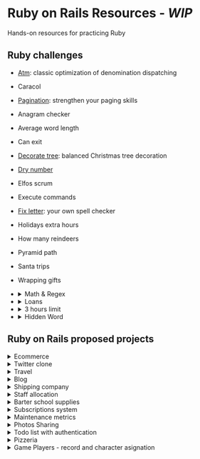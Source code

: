 # Ruby on Rails Resources - *WIP*
Hands-on resources for practicing Ruby

## Ruby challenges

- [Atm](/atm_spec.rb): classic optimization of denomination dispatching
- Caracol
- [Pagination](/pagination_spec.rb): strengthen your paging skills
- Anagram checker
- Average word length
- Can exit
- [Decorate tree](/decorate_tree_spec.rb): balanced Christmas tree decoration
- [Dry number](/dry_number_spec.rb)
- Elfos scrum
- Execute commands
- [Fix letter](/fix_letter_spec.rb): your own spell checker
- Holidays extra hours
- How many reindeers
- Pyramid path
- Santa trips
- Wrapping gifts
- <details><summary>Math & Regex</summary>
  In this code challenge you will be required to work on several challenges:
  
  - Write a function that takes an int n and returns a list of all prime numbers between 0 and n
  - Write a function that takes an Int n and returns a List of all the factorials of the numbers between 0 and n
  - Using Pattern Matching to match a case of List of either of the following types Int, String and Float.
  - Using Regex expression pattern find whether a String "7th floor Galana plaza, Kilimani" contains a Integer. (your function should return Some(7) as the result)
  - Write a case class Person(name: String, age: Int) that enforce the age value must be a positive value.
  </details>
- <details><summary>Loans</summary>
  
    Your challenge will be to implement a service that determines which loan types a person has access to.
  
    Example
    The loan types that will be analyzed are:
    
    - Personal loan: 4% interest rate.
    - Payroll loan: 2% interest rate.
    - Secured loan: 3% interest rate.
    
    The types of loan available to a person are based on a few specific variables:
    
    - Age
    - Salary
    - Location
    
    Your service receives a call to determine which loan types a person has access to.
  
    ## Test    
    - Grant the personal loan if the client's salary is equal to or less than R$ 3000.
    - Grant a personal loan if the client's salary is between R$ 3000 and R$ 5000, if the client is under 30 years old and lives in São Paulo (SP).
    - Grant a payroll loan if the client's salary is R$ 5000 or more.
    - Grant a secured loan if the client's salary is R$3000 or less.
    - Grant a secured loan if the client's salary is between R$ 3000 and R$ 5000, if the client is under 30 and lives in São Paulo (SP).
  </details>
- <details><summary>3 hours limit</summary>
    Complete these challenges in less than 3 hours

    - 1 Indicate whether a string is a palindrome
    - Divide 2 numbers without using division or multiplication simbols
    - Find max and min in an array iterating only once
    - Create an api CRUD with authentication
    - Fill up a database with the previous api and give the chance to export to csv
  </details>
- <details><summary>Hidden Word</summary>
    Code the function such that:

    ```ruby
    find_hidden_word(['P>E', 'E>R', 'R>U']) # ==> PERU
    find_hidden_word(['I>N', 'A>I', 'P>A', 'S>P']) # ==> SPAIN
    ```
  </details>

## Ruby on Rails proposed projects

<details><summary>Ecommerce</summary>
  manage lists of products, smart suggestions and visited.
</details>
<details><summary>Twitter clone</summary>
</details>
<details><summary>Travel</summary>
</details>
<details><summary>Blog</summary>
</details>
<details><summary>Shipping company</summary>
  PDF Labeler creator
  </details>
<details><summary>Staff allocation</summary>
  REST API to manage connections among clients, developers, and projects.
  </details>
  <details><summary>Barter school supplies</summary>
  books and uniforms exchange.
  </details>
<details><summary>Subscriptions system</summary>
  manage states, payments, plans, etc.
</details>
<details><summary>Maintenance metrics</summary>
  track Downtime, MTTR, MTBF, etc.
</details>
<details><summary>Photos Sharing</summary>
  tagging, roles
</details>
<details><summary>Todo list with authentication</summary>
  The TODO App allows a user to add reminders of thing he needs to do. Here are the requirement for the app.
  
  - Users can add, delete and see their todos.
  - All the todos are private, users can't see other user's todos.
  - Users must be logged in order to add/delete/see their todos.
</details>
<details><summary>Pizzeria</summary>

  This application serves the purpose of exposing a JSON API to be consumed by a frontend client for ordering pizza.
  
  The following entities should be created (including proper relations):
  
  pizza - has a name and price (e.g. Margherita $5, Pepperoni $6, ...)
  order - has items
  order item - has a pizza and quantity
  The following endpoints should return a JSON response:
  
  /api/orders (list of orders)
  /api/orders/:id (details of an individual order)
  /api/pizzas (list of pizzas; see './backend/example-pizzas.json')
</details>
<details><summary>Game Players - record and character asignation</summary>
  Creata a sistem de cadastro de jogadores! Todo jogador deverá ter um codinome. Os codinomes estao restritos a duas listas distintas: "Os Vingadores" e "A Liga da Justiça".
  
  O desafio é elaborar um sistema capaz de:
  
  1. Permitir o cadastro de jogadores de acordo com os codinomes contidos nos links de referência vingadores.json e liga_da_justica.xml
  2. Apresentar um cadastro contendo nome, e-mail e telefone do jogador (sendo que nome e e-mail são obrigatórios)
  3. Persistir a informação cadastrada em um banco de dados em memória.
  4. Obter, a qualquer momento, a lista de todos os jogadores cadastrados com seus respectivos codinomes e também a informação de qual lista o codinome foi extraído
  5. Impedir a utilização de um mesmo codinome para diferentes usuários (a menos que o codinome seja para listas diferentes)
  6. Incluir o codinome escolhido dentro das listas Os Vingadores ou A Liga da Justiça
  7. Obrigatoriamente, ler a informação do codinome em arquivos na internet (links abaixo). Atenção: não vale guardar a informação do codinome localmente (em um arquivo, em uma classe, em um banco de dados etc.)
  
  ## Arquitetura de referência
  
  ![alt text](https://raw.githubusercontent.com/uolhost/test-backEnd-Java/master/referencias/arquitetura.png)
  
  ## Links dos arquivos de referência
  https://raw.githubusercontent.com/jmscarnatto/jmscarnatto.github.io/main/assets/liga_de_la_justicia.xml
  https://raw.githubusercontent.com/jmscarnatto/jmscarnatto.github.io/main/assets/vengadores.json
  
  ### Casos de uso
  
  + Cadastro com sucesso:
  	1. O usuário 'Felipe' cadastra seu nome, e-mail e telefone, e escolhe a lista vingadores.json
  	2. O sistema recebe o cadastro e verifica se há codinomes disponíveis na lista vingadores.json
  	3. O sistema encontra um codinome livre e o escolhe
  	4. O sistema persiste nome, e-mail, telefone, codinome e arquivo de referência em um banco de dados em memória ou em um arquivo
  	5. O sistema informa que o usuário foi cadastrado corretamente e mostra uma imagem de sucesso
  	
  + Lista escolhida não tem codinomes disponíveis:
  	1. O usuário 'João' cadastra seu nome, e-mail e telefone, e escolhe a lista liga_da_justica.xml
  	2. O sistema recebe o cadastro e verifica se há codinomes disponíveis na lista liga_da_justica.xml
  	3. O sistema não encontra um codinome livre
  	4. O sistema informa que aquela lista não possui mais usuários disponíveis
  
  + Relatório de usuários cadastrados:
  	1. O usuário 'Luís' clica em “Visualizar relatório de jogadores”
  	2. O sistema consulta o banco de dados em memória ou em arquivo
  	3. O sistema apresenta todos os usuários cadastrados. Cada linha tem as informações: nome, e-mail, telefone, codinome e arquivo referência
</details>
